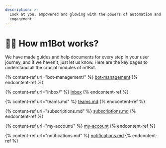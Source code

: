 ```yaml
---
description: >-
  Look at you, empowered and glowing with the powers of automation and customer
  engagement
---
```


# 🏃‍♂️ How m1Bot works?

We have made guides and help documents for every step in your user journey, and if we haven't, just let us know. Here are the key pages to understand all the crucial modules of m1Bot.

{% content-ref url="bot-management/" %}
[bot-management](bot-management/)
{% endcontent-ref %}

{% content-ref url="inbox/" %}
[inbox](inbox/)
{% endcontent-ref %}

{% content-ref url="teams.md" %}
[teams.md](teams.md)
{% endcontent-ref %}

{% content-ref url="subscriptions.md" %}
[subscriptions.md](subscriptions.md)
{% endcontent-ref %}

{% content-ref url="my-account/" %}
[my-account](my-account/)
{% endcontent-ref %}

{% content-ref url="notifications.md" %}
[notifications.md](notifications.md)
{% endcontent-ref %}
